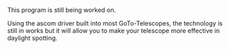 This program is still being worked on.

Using the ascom driver built into most GoTo-Telescopes, the technology is still in works but it will allow you to make your telescope more effective in daylight spotting.
